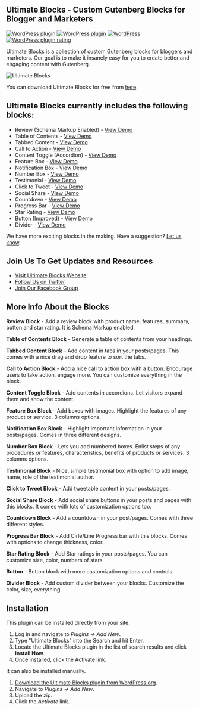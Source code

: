 ## Ultimate Blocks - Custom Gutenberg Blocks for Blogger and Marketers
[![WordPress plugin](https://img.shields.io/wordpress/plugin/v/ultimate-blocks.svg?style=plastic)](https://wordpress.org/plugins/ultimate-blocks/)
[![WordPress plugin](https://img.shields.io/wordpress/plugin/dt/ultimate-blocks.svg?style=plastic)](https://wordpress.org/plugins/ultimate-blocks/)
[![WordPress](https://img.shields.io/wordpress/v/ultimate-blocks.svg)](https://wordpress.org/plugins/ultimate-blocks/)
[![WordPress plugin rating](https://img.shields.io/wordpress/plugin/r/ultimate-blocks.svg)](https://wordpress.org/support/plugin/ultimate-blocks/reviews/)

Ultimate Blocks is a collection of custom Gutenberg blocks for bloggers and marketers. Our goal is to make it insanely easy for you to create better and engaging content with Gutenberg.

![Ultimate Blocks](https://ultimateblocks.com/wp-content/uploads/2019/01/banner-1544x500.jpg)

You can download Ultimate Blocks for free from [here](https://wordpress.org/plugins/ultimate-blocks/).

## Ultimate Blocks currently includes the following blocks:

* Review (Schema Markup Enabled) - [View Demo](https://ultimateblocks.com/schema-review-block-gutenberg)
* Table of Contents - [View Demo](https://ultimateblocks.com/table-of-contents-block-for-gutenberg-editor/)
* Tabbed Content - [View Demo](https://ultimateblocks.com/tabbed-content-block-for-gutenberg/)
* Call to Action - [View Demo](https://ultimateblocks.com/call-to-action-block-gutenberg/)
* Content Toggle (Accordion) - [View Demo](https://ultimateblocks.com/content-toggle-block-gutenberg/)
* Feature Box - [View Demo](https://ultimateblocks.com/feature-box-block-for-gutenberg-editor/)
* Notification Box - [View Demo](https://ultimateblocks.com/notification-box-block-for-gutenberg-editor/)
* Number Box - [View Demo](https://ultimateblocks.com/number-box-block-for-gutenberg-editor/)
* Testimonial - [View Demo](https://ultimateblocks.com/testimonial-block-for-gutenberg-editor/)
* Click to Tweet - [View Demo](https://ultimateblocks.com/click-to-tweet-block-gutenberg/)
* Social Share - [View Demo](https://ultimateblocks.com/social-share-block-for-gutenberg-editor/)
* Countdown - [View Demo](https://ultimateblocks.com/countdown-block-gutenberg/)
* Progress Bar - [View Demo](https://ultimateblocks.com/progress-bar-block-for-gutenberg-editor/)
* Star Rating - [View Demo](https://ultimateblocks.com/star-rating-block/)
* Button (Improved) - [View Demo](https://ultimateblocks.com/improved-button-block-gutenberg/)
* Divider - [View Demo](https://ultimateblocks.com/divider-block-for-gutenberg/)

We have more exciting blocks in the making. Have a suggestion? [Let us know](https://ultimateblocks.com/contact/).

## Join Us To Get Updates and Resources

* [Visit Ultimate Blocks Website](https://ultimateblocks.com?utm_medium=wp.org&utm_source=wordpressorg&utm_campaign=readme&utm_content=ultimateblocks)
* [Follow Us on Twitter](http://twitter.com/Ultimate_Blocks)
* [Join Our Facebook Group](https://www.facebook.com/groups/ultimateblocks/)

## More Info About the Blocks

**Review Block** - Add a review block with product name, features, summary, button and star rating. It is Schema Markup enabled.

**Table of Contents Block** - Generate a table of contents from your headings. 

**Tabbed Content Block** - Add content in tabs in your posts/pages. This comes with a nice drag and drop feature to sort the tabs.

**Call to Action Block** - Add a nice call to action box with a button. Encourage users to take action, engage more. You can customize everything in the block.

**Content Toggle Block** - Add contents in accordions. Let visitors expand them and show the content.

**Feature Box Block** - Add boxes with images. Highlight the features of any product or service. 3 columns options.

**Notification Box Block** - Highlight important information in your posts/pages. Comes in three different designs.

**Number Box Block** - Lets you add numbered boxes. Enlist steps of any procedures or features, characteristics, benefits of products or services. 3 columns options.

**Testimonial Block** - Nice, simple testimonial box with option to add image, name, role of the testimonial author.

**Click to Tweet Block** - Add tweetable content in your posts/pages.

**Social Share Block** - Add social share buttons in your posts and pages with this blocks. It comes with lots of customization options too.

**Countdown Block** - Add a countdown in your post/pages. Comes with three different styles.

**Progress Bar Block** - Add Cirle/Line Progress bar with this blocks. Comes with options to change thickness, color.

**Star Rating Block** - Add Star ratings in your posts/pages. You can customize size, color, numbers of stars.

**Button** - Button block with more customization options and controls.

**Divider Block** - Add custom divider between your blocks. Customize the color, size, everything.

## Installation

This plugin can be installed directly from your site.

1. Log in and navigate to _Plugins &rarr; Add New_.
2. Type "Ultimate Blocks" into the Search and hit Enter.
3. Locate the Ultimate Blocks plugin in the list of search results and click **Install Now**.
4. Once installed, click the Activate link.

It can also be installed manually.

1. [Download the Ultimate Blocks plugin from WordPress.org](https://wordpress.org/plugins/ultimate-blocks/).
2. Navigate to _Plugins &rarr; Add New_.
3. Upload the zip.
4. Click the *Activate* link.
